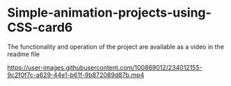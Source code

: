 # Simple-animation-projects-using-CSS-card6
The functionality and operation of the project are available as a video in the readme file


https://user-images.githubusercontent.com/100869012/234012155-9c2f0f7c-a629-44e1-b61f-9b872089d87b.mp4


